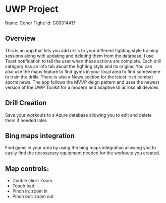 # UWP Project

Name: Conor Tighe
Id: G00314417

## Overview

This is an app that lets you add drills to your different fighting style training sessions along with updating and deleting them from the database, I use Toast notification to tell the user when these actions are complete. Each drill category has an info tab about the fighting style and its origins. You can also use the maps feature to find gyms in your local area to find somewhere to train the drills. There is also a News section for the latest irish combat sports news. The app follows the MVVP deign pattern and uses the newest version of the UWP Toolkit for a modern and adaptive UI across all devices.

## Drill Creation

Save your workouts to a Azure database allowing you to edit and delete them if needed later.

## Bing maps integration

Find gyms in your area by using the bing maps integration allowing you to easily find the necssacary equipment needed for the workouts you created.

## Map controls:
- Double click: Zoom
- Touch pad:
- Pinch in: zoom in
- Pinch out: zoom out